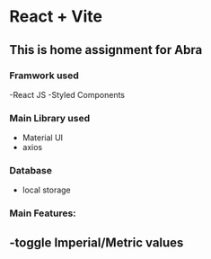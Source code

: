 # React + Vite

## This is home assignment for Abra 


### Framwork used
-React JS
-Styled Components

### Main Library used
- Material UI
- axios

### Database 
- local storage

### Main Features: 
-toggle Imperial/Metric values
- 
